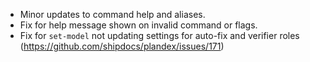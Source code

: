 - Minor updates to command help and aliases.
- Fix for help message shown on invalid command or flags.
- Fix for `set-model` not updating settings for auto-fix and verifier roles (https://github.com/shipdocs/plandex/issues/171)